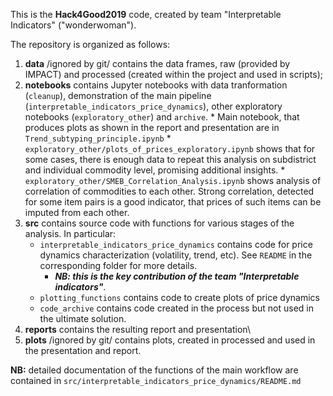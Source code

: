  This is the **Hack4Good2019** code, created by team "Interpretable Indicators" ("wonderwoman").

The repository is organized as follows:
1. **data** /ignored by git/ contains the data frames, raw (provided by IMPACT) and processed (created within the project and used in scripts); 
2. **notebooks** contains Jupyter notebooks with data tranformation (`cleanup`), demonstration of the main pipeline (`interpretable_indicators_price_dynamics`), other exploratory notebooks (`exploratory_other`) and `archive`.
        * Main notebook, that produces plots as shown in the report and presentation are in `Trend_subtyping_principle.ipynb`
        * `exploratory_other/plots_of_prices_exploratory.ipynb` shows that for some cases, there is enough data to repeat this analysis on subdistrict and individual commodity level, promising additional insights.
        * `exploratory_other/SMEB_Correlation_Analysis.ipynb` shows analysis of correlation of commodities to each other. Strong correlation, detected for some item pairs is a good indicator, that prices of such items can be imputed from each other.
3. **src** contains source code with functions for various stages of the analysis. In particular:
    * `interpretable_indicators_price_dynamics` contains code for price dynamics characterization (volatility, trend, etc). See `README` in the corresponding folder for more details. 
        * **_NB: this is the key contribution of the team "Interpretable indicators"_**.
    * `plotting_functions` contains code to create plots of price dynamics
    * `code_archive` contains code created in the process but not used in the ultimate solution.
4. **reports** contains the resulting report and presentation\
5. **plots** /ignored by git/ contains plots, created in processed and used in the presentation and report.


**NB:** detailed documentation of the functions of the main workflow are contained in `src/interpretable_indicators_price_dynamics/README.md`


